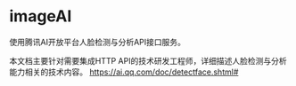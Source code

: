 # imageAI
使用腾讯AI开放平台人脸检测与分析API接口服务。

本文档主要针对需要集成HTTP API的技术研发工程师，详细描述人脸检测与分析能力相关的技术内容。
https://ai.qq.com/doc/detectface.shtml#
